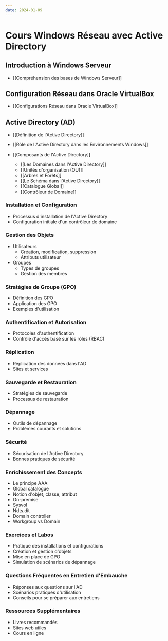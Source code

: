 ```yaml
---
date: 2024-01-09
---
```

# Cours Windows Réseau avec Active Directory

## Introduction à Windows Serveur

- [[Compréhension des bases de Windows Serveur]]
## Configuration Réseau dans Oracle VirtualBox

- [[Configurations Réseau dans Oracle VirtualBox]]

## Active Directory (AD)

- [[Définition de l'Active Directory]]
- [[Rôle de l'Active Directory dans les Environnements Windows]]

- [[Composants de l'Active Directory]]
    - [[Les Domaines dans l'Active Directory]]
    - [[Unités d'organisation (OU)]]
    - [[Arbres et Forêts]]
    - [[Le Schéma dans l'Active Directory]]
    - [[Catalogue Global]]
    - [[Contrôleur de Domaine]]

### Installation et Configuration

- Processus d'installation de l'Active Directory
- Configuration initiale d'un contrôleur de domaine

### Gestion des Objets

- Utilisateurs
    - Création, modification, suppression
    - Attributs utilisateur
- Groupes
    - Types de groupes
    - Gestion des membres

### Stratégies de Groupe (GPO)

- Définition des GPO
- Application des GPO
- Exemples d'utilisation

### Authentification et Autorisation

- Protocoles d'authentification
- Contrôle d'accès basé sur les rôles (RBAC)

### Réplication

- Réplication des données dans l'AD
- Sites et services

### Sauvegarde et Restauration

- Stratégies de sauvegarde
- Processus de restauration

### Dépannage

- Outils de dépannage
- Problèmes courants et solutions

### Sécurité

- Sécurisation de l'Active Directory
- Bonnes pratiques de sécurité

### Enrichissement des Concepts

- Le principe AAA
- Global catalogue
- Notion d'objet, classe, attribut
- On-premise
- Sysvol
- Ndts.dit
- Domain controller
- Workgroup vs Domain

### Exercices et Labos

- Pratique des installations et configurations
- Création et gestion d'objets
- Mise en place de GPO
- Simulation de scénarios de dépannage

### Questions Fréquentes en Entretien d'Embauche

- Réponses aux questions sur l'AD
- Scénarios pratiques d'utilisation
- Conseils pour se préparer aux entretiens

### Ressources Supplémentaires

- Livres recommandés
- Sites web utiles
- Cours en ligne
